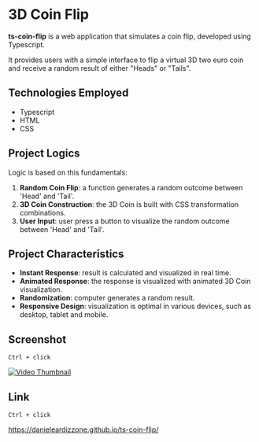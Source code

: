 # 3D Coin Flip

__ts-coin-flip__ is a web application that simulates a coin flip, developed using Typescript.

It provides users with a simple interface to flip a virtual 3D two euro coin and receive a random result of either "Heads" or "Tails".

## Technologies Employed

* Typescript
* HTML
* CSS

## Project Logics

Logic is based on this fundamentals:

1. __Random Coin Flip__: a function generates a random outcome between 'Head' and 'Tail'.
2. __3D Coin Construction__: the 3D Coin is built with CSS transformation combinations.
3. __User Input__: user press a button to visualize the random outcome between 'Head' and 'Tail'.

## Project Characteristics

* __Instant Response__: result is calculated and visualized in real time.
* __Animated Response__: the response is visualized with animated 3D Coin visualization.
* __Randomization__: computer generates a random result.
* __Responsive Design__: visualization is optimal in various devices, such as desktop, tablet and mobile.

## Screenshot

`Ctrl + click`

[![Video Thumbnail](https://img.youtube.com/vi/wDnHyJ1OBLI/0.jpg)](https://www.youtube.com/shorts/wDnHyJ1OBLI)

## Link

`Ctrl + click`

https://danieleardizzone.github.io/ts-coin-flip/
